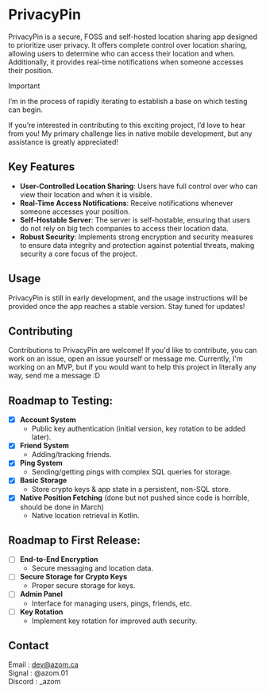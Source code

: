 # PrivacyPin

PrivacyPin is a secure, FOSS and self-hosted location sharing app designed to prioritize user privacy. It offers complete control over location sharing, allowing users to determine who can access their location and when. Additionally, it provides real-time notifications when someone accesses their position.

> [!IMPORTANT]
> I’m in the process of rapidly iterating to establish a base on which testing can begin.
> 
> If you’re interested in contributing to this exciting project, I’d love to hear from you! My primary challenge lies in native mobile development, but any assistance is greatly appreciated!

## Key Features

-   **User-Controlled Location Sharing**: Users have full control over who can view their location and when it is visible.
-   **Real-Time Access Notifications**: Receive notifications whenever someone accesses your position.
-   **Self-Hostable Server**: The server is self-hostable, ensuring that users do not rely on big tech companies to access their location data.
-   **Robust Security**: Implements strong encryption and security measures to ensure data integrity and protection against potential threats, making security a core focus of the project.

## Usage

PrivacyPin is still in early development, and the usage instructions will be provided once the app reaches a stable version. Stay tuned for updates!

## Contributing

Contributions to PrivacyPin are welcome! If you'd like to contribute, you can work on an issue, open an issue yourself or message me. Currently, I'm working on an MVP, but if you would want to help this project in literally any way, send me a message :D

## **Roadmap to Testing**:
- [x] **Account System**
   - Public key authentication (initial version, key rotation to be added later).
- [x] **Friend System**
   - Adding/tracking friends.
- [x] **Ping System**
   - Sending/getting pings with complex SQL queries for storage.
- [x] **Basic Storage**
   - Store crypto keys & app state in a persistent, non-SQL store.
- [x] **Native Position Fetching** (done but not pushed since code is horrible, should be done in March)
   - Native location retrieval in Kotlin.

## **Roadmap to First Release**:
- [ ] **End-to-End Encryption**
   - Secure messaging and location data.
- [ ] **Secure Storage for Crypto Keys**
   - Proper secure storage for keys.
- [ ] **Admin Panel**
   - Interface for managing users, pings, friends, etc.
- [ ] **Key Rotation**
   - Implement key rotation for improved auth security.




## Contact

Email : dev@azom.ca\
Signal : @azom.01\
Discord : _azom
